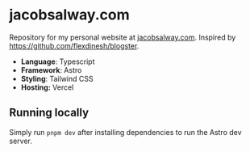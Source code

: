 # jacobsalway.com

Repository for my personal website at [jacobsalway.com](https://jacobsalway.com). Inspired by https://github.com/flexdinesh/blogster.

- **Language**: Typescript
- **Framework**: Astro
- **Styling**: Tailwind CSS
- **Hosting:** Vercel

## Running locally

Simply run `pnpm dev` after installing dependencies to run the Astro dev server.
